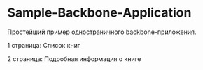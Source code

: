 Sample-Backbone-Application
===========================

Простейший пример одностраничного backbone-приложения.


1 страница: Список книг

2 страница: Подробная информация о книге